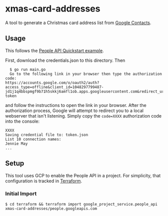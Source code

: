 # xmas-card-addresses

A tool to generate a Christmas card address list from [Google Contacts](https://contacts.google.com/).

## Usage

This follows the [People API Quickstart example](https://developers.google.com/people/quickstart/go).

First, download the credentials.json to this directory. Then

```
  $ go run main.go
  Go to the following link in your browser then type the authorization code:
https://accounts.google.com/o/oauth2/auth?access_type=offline&client_id=1048297799487-jd1j1q4bbspmgf9b71h5skkj6amfl1ob.apps.googleusercontent.com&redirect_uri=http%3A%2F%2Flocalhost&response_type=code&scope=https%3A%2F%2Fwww.googleapis.com%2Fauth%2Fcontacts.readonly&state=state-token
```
and follow the instructions to open the link in your browser. After the authorization process, Google will attempt to redirect you to a local webserver that isn't listening. Simply copy the `code=XXXX` authorization code into the console:

```
XXXX
Saving credential file to: token.json
List 10 connection names:
Jennie May
...
```

## Setup

This tool uses GCP to enable the People API in a project. For simplicity, that configuration is tracked in [Terraform](https://terraform.io).

### Initial Import

```
$ cd terraform && terraform import google_project_service.people_api xmas-card-addresses/people.googleapis.com
```
